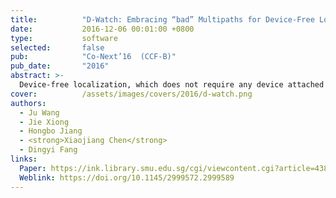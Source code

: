 ```yaml
---
title:          "D-Watch: Embracing “bad” Multipaths for Device-Free Localization with COTS RFID Devices"
date:           2016-12-06 00:01:00 +0800
type:           software
selected:       false
pub:            "Co-Next’16  (CCF-B)"
pub_date:       "2016"
abstract: >-
  Device-free localization, which does not require any device attached to the target is playing a critical role in many applications such as intrusion detection, elderly monitoring, etc. This paper introduces D-Watch, a device-free system built on top of low cost commodity-off-the-shelf (COTS) RFID hardware. Unlike previous works which consider multipaths detrimental, D-Watch leverages the "bad" multipaths to provide a decimeter level localization accuracy without offline training. D-Watch harnesses the angle-of-arrival (AoA) information from the RFID tags' backscatter signals. The key intuition is that whenever a target blocks a signal's propagation path, the signal power experiences a drop which can be accurately captured by the proposed novel P-MUSIC algorithm. The wireless phase calibration scheme proposed does not interrupt the ongoing communication. Real-world experiments demonstrate the effectiveness of D-Watch. In a rich-multipath library environment, D-Watch can localize a human target at a median accuracy of 16.5 cm. In a table area of 2 m×2 m, D-Watch can track a user's fist at a median accuracy of 5.8 cm. D-Watch is capable of localizing multiple targets which is well known to be challenging in passive localization.
cover:          /assets/images/covers/2016/d-watch.png
authors:
  - Ju Wang
  - Jie Xiong
  - Hongbo Jiang
  - <strong>Xiaojiang Chen</strong>
  - Dingyi Fang
links:
  Paper: https://ink.library.smu.edu.sg/cgi/viewcontent.cgi?article=4387&context=sis_research
  Weblink: https://doi.org/10.1145/2999572.2999589
---
```

